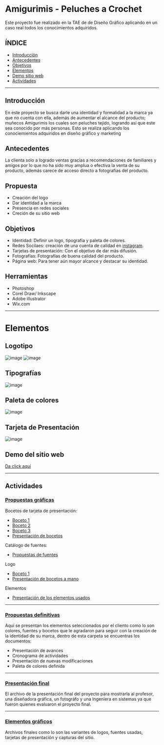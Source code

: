 # Amigurimis - Peluches a Crochet

Este proyecto fue realizado en la TAE de de Diseño Gráfico aplicando en un caso real todos los conocimientos adquiridos.
## ÍNDICE
* [Introducción](https://github.com/rositaa-as/Amigurimis/new/main?readme=1#introducci%C3%B3n)
* [Antecedentes](https://github.com/rositaa-as/Amigurimis/new/main?readme=1#antecedentes)
* [Objetivos](https://github.com/rositaa-as/Amigurimis/new/main?readme=1#objetivos)
* [Elementos](https://github.com/rositaa-as/Amigurimis/new/main?readme=1#elementos)
* [Demo sitio web](https://github.com/rositaa-as/Amigurimis/new/main?readme=1#demo-del-sitio-web)
* [Actividades](https://github.com/rositaa-as/Amigurimis/new/main?readme=1#actividades)

****

## Introducción
En este proyecto se busca darle una identidad y formalidad a la marca ya que no cuenta con ella, además de aumentar el alcance del producto; muñecos Amigurimis los cuales son peluches tejido, logrando así que este sea conocido por más personas. Esto  se realiza aplicando los conociemientos adquiridos en diseño gráfico y marketing

## Antecedentes
La clienta solo a logrado ventas gracias a recomendaciones de familiares y amigos por lo que no ha sido muy amplua o efectiva la venta de su producto, además carece de acceso directo a fotografías del producto.

## Propuesta
* Creación del logo
* Dar identidad a la marca
* Presencia en redes sociales 
* Creción de su sitio web

## Objetivos
* Identidad: Definir un logo, tipografía y paleta de colores.
* Redes Socilaes: creación de una cuenta de calidad en [instagram](https://www.instagram.com/amigurimis.crochet/).
* Tarjetas de presentación: Con el objetivo de dar más difusión.
* Fotografías: Fotografías de buena calidad del producto.
* Página web: Para tener aún mayor alcance y destacar su identidad.

## Herramientas
* Photoshop
* Corel Draw/ Inkscape
* Adobe illustrator
* Wix.com

***
# **Elementos**

## Logotipo
![image](https://user-images.githubusercontent.com/99160117/228757366-596acb45-8019-4146-a393-c6177ecf51be.png)
![image](https://user-images.githubusercontent.com/99160117/228757557-caccd5c2-2735-44c2-8cfd-142b4ef4e53f.png)

## Tipografías
![image](https://user-images.githubusercontent.com/99160117/228757901-2c5790fd-00b8-4824-843f-ae73a45f1868.png)

## Paleta de colores
![image](https://user-images.githubusercontent.com/99160117/228758056-b8b80a40-95e9-4faf-9477-39bf41e539b9.png)

## Tarjeta de Presentación
![image](https://user-images.githubusercontent.com/99160117/228758287-54b097bc-ce81-452f-8693-e767e9414cb1.png)

## Demo del sitio web
[Da click aquí](https://amigurimiscrochet.wixsite.com/misitio)


****
 ## Actividades
 
### [Propuestas gráficas](https://github.com/rositaa-as/Amigurimis/tree/main/2.3%20Propuestas%20Gr%C3%A1ficas)

Bocetos de tarjeta de presentación:
 - [Boceto 1](https://github.com/rositaa-as/Amigurimis/blob/main/2.3%20Propuestas%20Gr%C3%A1ficas/Copia%20de%20Captura%20de%20pantalla%202021-05-16%20174547.png)
- [Boceto 2](https://github.com/rositaa-as/Amigurimis/blob/main/2.3%20Propuestas%20Gr%C3%A1ficas/Copia%20de%20Captura%20de%20pantalla%202021-05-16%20174557.png)
- [Boceto 3](https://github.com/rositaa-as/Amigurimis/blob/main/2.3%20Propuestas%20Gr%C3%A1ficas/Copia%20de%20Captura%20de%20pantalla%202021-05-16%20174610.png)
- [Presentación de bocetos](https://github.com/rositaa-as/Amigurimis/blob/main/2.3%20Propuestas%20Gr%C3%A1ficas/Copia%20de%20bocetos%20de%20tarjetas.pdf)

Catálogo de fuentes:
- [Propuestas de fuentes](https://github.com/rositaa-as/Amigurimis/blob/main/2.3%20Propuestas%20Gr%C3%A1ficas/Copia%20de%20Catalogo%20de%20fuentes.pdf)

Logo
- [Boceto 1](https://github.com/rositaa-as/Amigurimis/blob/main/2.3%20Propuestas%20Gr%C3%A1ficas/Copia%20de%20WhatsApp%20Image%202021-05-11%20at%2010.46.38%20PM.jpeg)
- [Presentación de bocetos a mano](https://github.com/rositaa-as/Amigurimis/blob/main/2.3%20Propuestas%20Gr%C3%A1ficas/Copia%20de%20bocetos_logo.pdf)

Elementos
- [Presentación de los elementos usados](https://github.com/rositaa-as/Amigurimis/blob/main/2.3%20Propuestas%20Gr%C3%A1ficas/Copia%20de%20completo.pdf)
***

### [Propuestas definitivas](https://github.com/rositaa-as/Amigurimis/tree/main/2.4%20Propuesta%20Definitiva)
Aquí se presentan los elementos seleccionados por el cliento como lo son colores, fuentes y bocetos que le agradaron para seguir con la creación de la identidad de su marca, dentro de esta carpeta se encuentras los documentos:
- Presentación de avances 
- Cronograma de actividades
- Presentación de nuevas modificaciones
- Paleta de colores definida
***

### [Presentación final](https://github.com/rositaa-as/Amigurimis/tree/main/3.1%20Exposici%C3%B3n)
El archivo de la presentación final del proyecto para mostrarla al profesor, una diseñadora gráfica, un fotográfo y una Ingeniera en sistemas ya que fueron quienes evaluaron el proyecto final.
***

### [Elementos gráficos](https://github.com/rositaa-as/Amigurimis/tree/main/Integradora%202)
Archivos finales como lo son las variantes de logos, fuentes usadas, tarjetas de presentación y capturas del sitio.
